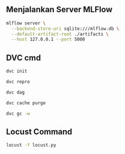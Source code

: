 ## Menjalankan Server MLFlow

```bash
mlflow server \
  --backend-store-uri sqlite:///mlflow.db \
  --default-artifact-root ./artifacts \
  --host 127.0.0.1 --port 5000
```

## DVC cmd

```bash
dvc init

dvc repro

dvc dag

dvc cache purge

dvc gc -w

```

## Locust Command

```Bash
locust -f locust.py     
```